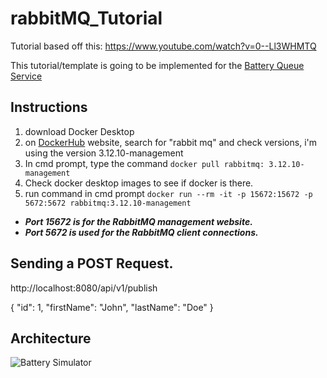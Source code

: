 # rabbitMQ_Tutorial
Tutorial based off this: https://www.youtube.com/watch?v=0--Ll3WHMTQ

This tutorial/template is going to be implemented for the [Battery Queue Service](https://github.com/mVeerasingam/BatterySimulator-QueueService)

## Instructions
1. download Docker Desktop
2. on [DockerHub](https://hub.docker.com/) website, search for "rabbit mq" and check versions, i'm using the version 3.12.10-management
3. In cmd prompt, type the command ```docker pull rabbitmq: 3.12.10-management```
4. Check docker desktop images to see if docker is there.
5. run command in cmd prompt ```docker run --rm -it -p 15672:15672 -p 5672:5672 rabbitmq:3.12.10-management```
  - ***Port 15672 is for the RabbitMQ management website.***
  - ***Port 5672 is used for the RabbitMQ client connections.***

## Sending a POST Request.
http://localhost:8080/api/v1/publish

{
    "id": 1,
    "firstName": "John",
    "lastName": "Doe" 
}

## Architecture
![Battery Simulator](https://github.com/MarkVeerasingam/rabbitMQ_Tutorial/RabbitMQ_Architecture.png)
